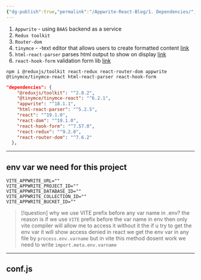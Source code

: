 ```yaml
---
{"dg-publish":true,"permalink":"/Appwrite-React-Blog/1. Dependencies/","created":"2025-06-06T15:03:18.572+05:30"}
---
```



1. `Appwrite` -  using `BAAS` backend as a service 
2. `Redux toolkit`
3. `Router-dom`
4. `tinymce` - -text editor that allows users to create formatted content [link](https://www.tiny.cloud/docs/tinymce/latest/)
5. `html-react-parser` parses html output to show on display [link](https://www.npmjs.com/package/html-react-parser)
6. `react-hook-form` validation form lib [link](https://react-hook-form.com/get-started)

```
npm i @reduxjs/toolkit react-redux react-router-dom appwrite @tinymce/tinymce-react html-react-parser react-hook-form
```

```json
"dependencies": {
    "@reduxjs/toolkit": "^2.8.2",
    "@tinymce/tinymce-react": "^6.2.1",
    "appwrite": "^18.1.1",
    "html-react-parser": "^5.2.5",
    "react": "^19.1.0",
    "react-dom": "^19.1.0",
    "react-hook-form": "^7.57.0",
    "react-redux": "^9.2.0",
    "react-router-dom": "^7.6.2"
  },
```

---

## env var we need for this project

```
VITE_APPWRITE_URL=""
VITE_APPWRITE_PROJECT_ID=""
VITE_APPWRITE_DATABASE_ID=""
VITE_APPWRITE_COLLECTION_ID=""
VITE_APPWRITE_BUCKET_ID=""
```

> [!question]
> why we use VITE  prefix before any var name in .env?
> the reason is if we use `VITE` prefix before the var name in env then only vite compiler will allow me to access it without it the if u try to get the env var it will show access denied
> in react we get the env var in any file by `process.env.varname` 
> but in vite this method dosent work we need to write `import.meta.env.varname` 

---

## conf.js
